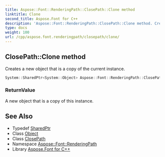 ```yaml
---
title: Aspose::Font::RenderingPath::ClosePath::Clone method
linktitle: Clone
second_title: Aspose.Font for C++
description: 'Aspose::Font::RenderingPath::ClosePath::Clone method. Creates a new object that is a copy of the current instance in C++.'
type: docs
weight: 100
url: /cpp/aspose.font.renderingpath/closepath/clone/
---
```

## ClosePath::Clone method


Creates a new object that is a copy of the current instance.

```cpp
System::SharedPtr<System::Object> Aspose::Font::RenderingPath::ClosePath::Clone() override
```


### ReturnValue

A new object that is a copy of this instance.

## See Also

* Typedef [SharedPtr](../../../system/sharedptr/)
* Class [Object](../../../system/object/)
* Class [ClosePath](../)
* Namespace [Aspose::Font::RenderingPath](../../)
* Library [Aspose.Font for C++](../../../)
